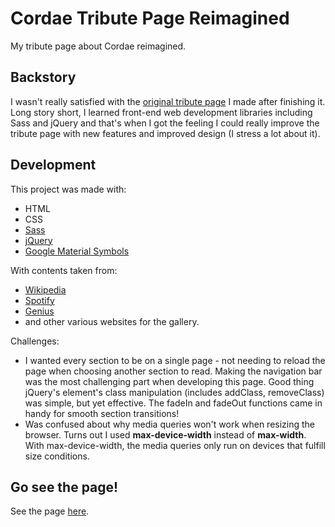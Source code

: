# Cordae Tribute Page Reimagined
My tribute page about Cordae reimagined.

## Backstory
I wasn't really satisfied with the [original tribute page](https://github.com/Pilvorm/Cordae-Tribute-Page) I made after finishing it. Long story short, I learned front-end web development libraries including Sass and jQuery and that's when I got the feeling I could really improve the tribute page with new features and improved design (I stress a lot about it).

## Development
This project was made with:
- HTML
- CSS
- [Sass](https://sass-lang.com/)
- [jQuery](https://jquery.com/)
- [Google Material Symbols](https://fonts.google.com/icons)


With contents taken from:
- [Wikipedia](https://en.wikipedia.org/wiki/Cordae)
- [Spotify](https://open.spotify.com/artist/0huGjMyP507tBCARyzSkrv)
- [Genius](https://genius.com/artists/Cordae)
- and other various websites for the gallery.

Challenges:
- I wanted every section to be on a single page - not needing to reload the page when choosing another section to read. Making the navigation bar was the most challenging part when developing this page. Good thing jQuery's element's class manipulation (includes addClass, removeClass) was simple, but yet effective. The fadeIn and fadeOut functions came in handy for smooth section transitions!
- Was confused about why media queries won't work when resizing the browser. Turns out I used **max-device-width** instead of **max-width**. With max-device-width, the media queries only run on devices that fulfill size conditions.

## Go see the page!
See the page [here](https://codepen.io/danielemerald/full/JjvjRWM).
